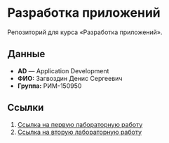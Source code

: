 # Разработка приложений

Репозиторий для курса «Разработка приложений».

## Данные

- **AD** — Application Development
- **ФИО:** Загвоздин Денис Сергеевич
- **Группа:** РИМ-150950

## Ссылки

1. [Ссылка на первую лабораторную работу](https://docs.google.com/document/d/1bVu7TfxUbWR_RSGt7TuVU-NhrscZtI-oZAgqkfGqTPI/edit?usp=sharing)
2. [Ссылка на вторую лабораторную работу](https://docs.google.com/document/d/1cU1Zea1AAHJnes7yII1ShEcCLRvkWjDBZoo704TQ8Ic/edit?usp=sharing)
